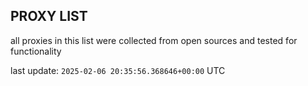 ## PROXY LIST

all proxies in this list were collected from open sources and tested for functionality

last update: `2025-02-06 20:35:56.368646+00:00` UTC